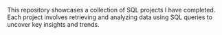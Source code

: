 This repository showcases a collection of SQL projects I have completed. Each project involves retrieving and analyzing data using SQL queries to uncover key insights and trends. 

